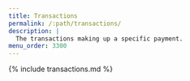 ```yaml
---
title: Transactions
permalink: /:path/transactions/
description: |
  The transactions making up a specific payment.
menu_order: 3300
---
```


{% include transactions.md %}

